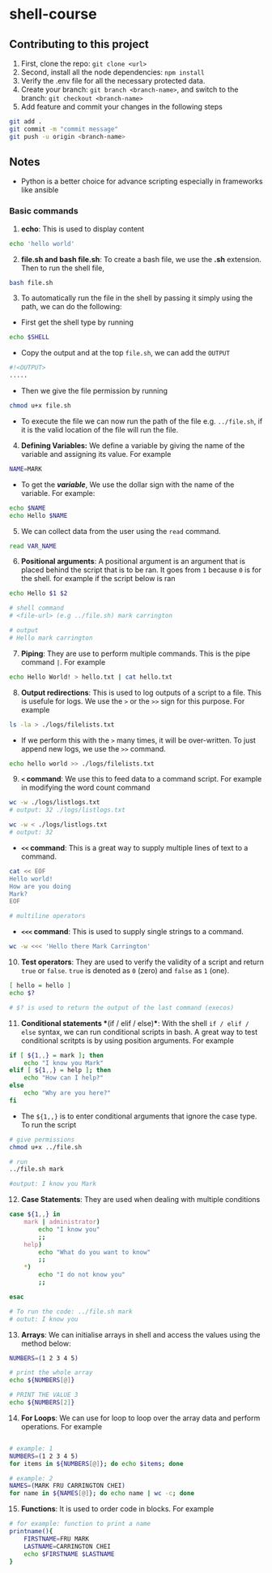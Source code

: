 # shell-course

## Contributing to this project

1. First, clone the repo: `git clone <url>`
2. Second, install all the node dependencies: `npm install`
3. Verify the .env file for all the necessary protected data.
4. Create your branch: `git branch <branch-name>`, and switch to the branch: `git checkout <branch-name>`
5. Add feature and commit your changes in the following steps

```bash
git add .
git commit -m "commit message"
git push -u origin <branch-name>

```

## Notes

- Python is a better choice for advance scripting especially in frameworks like ansible

### Basic commands

1. **echo**: This is used to display content

```bash
echo 'hello world'

```

2. **file.sh and bash file.sh**: To create a bash file, we use the **.sh** extension. Then to run the shell file,

```bash
bash file.sh
```

3. To automatically run the file in the shell by passing it simply using the path, we can do the following:

- First get the shell type by running

```bash
echo $SHELL
```

- Copy the output and at the top `file.sh`, we can add the `OUTPUT`

```bash
#!<OUTPUT>
.....
```

- Then we give the file permission by running

```bash
chmod u+x file.sh
```

- To execute the file we can now run the path of the file e.g. `../file.sh`, if it is the valid location of the file will run the file.

4. **Defining Variables:** We define a variable by giving the name of the variable and assigning its value. For example

```bash
NAME=MARK
```

- To get the **_variable_**, We use the dollar sign with the name of the variable. For example:

```bash
echo $NAME
echo Hello $NAME
```

5. We can collect data from the user using the `read` command.

```bash
read VAR_NAME
```

6. **Positional arguments**: A positional argument is an argument that is placed behind the script that is to be ran. It goes from `1` because `0` is for the shell. for example if the script below is ran

```bash
echo Hello $1 $2

# shell command
# <file-url> (e.g ../file.sh) mark carrington

# output
# Hello mark carrington

```

7. **Piping**: They are use to perform multiple commands. This is the pipe command `|`. For example

```bash
echo Hello World! > hello.txt | cat hello.txt
```

8. **Output redirections**: This is used to log outputs of a script to a file. This is usefule for logs. We use the `>` or the `>>` sign for this purpose. For example

```bash
ls -la > ./logs/filelists.txt
```

- If we perform this with the `>` many times, it will be over-written. To just append new logs, we use the `>>` command.

```bash
echo hello world >> ./logs/filelists.txt
```

9. **`<` command**: We use this to feed data to a command script. For example in modifying the word count command

```bash
wc -w ./logs/listlogs.txt
# output: 32 ./logs/listlogs.txt

wc -w < ./logs/listlogs.txt
# output: 32
```

- **`<<` command**: This is a great way to supply multiple lines of text to a command.

```bash
cat << EOF
Hello world!
How are you doing
Mark?
EOF

# multiline operators
```

- **`<<<` command**: This is used to supply single strings to a command.

```bash
wc -w <<< 'Hello there Mark Carrington'
```

10. **Test operators**: They are used to verify the validity of a script and return `true` or `false`. `true` is denoted as `0` (zero) and `false` as `1` (one).

```bash
[ hello = hello ]
echo $?

# $? is used to return the output of the last command (execos)

```

11. **Conditional statements \***(if / elif / else)**\***: With the shell `if / elif / else` syntax, we can run conditional scripts in bash. A great way to test conditional scritpts is by using position arguments. For example

```bash
if [ ${1,,} = mark ]; then
    echo "I know you Mark"
elif [ ${1,,} = help ]; then
    echo "How can I help?"
else
    echo "Why are you here?"
fi
```

- The `${1,,}` is to enter conditional arguments that ignore the case type. To run the script

```bash
# give permissions
chmod u+x ../file.sh

# run
../file.sh mark

#output: I know you Mark
```

12. **Case Statements**: They are used when dealing with multiple conditions

```bash
case ${1,,} in
    mark | administrator)
        echo "I know you"
        ;;
    help)
        echo "What do you want to know"
        ;;
    *)
        echo "I do not know you"
        ;;

esac

# To run the code: ../file.sh mark
# outut: I know you
```

13. **Arrays**: We can initialise arrays in shell and access the values using the method below:

```bash
NUMBERS=(1 2 3 4 5)

# print the whole array
echo ${NUMBERS[@]}

# PRINT THE VALUE 3
echo ${NUMBERS[2]}
```

14. **For Loops**: We can use for loop to loop over the array data and perform operations. For example

```bash

# example: 1
NUMBERS=(1 2 3 4 5)
for items in ${NUMBERS[@]}; do echo $items; done

# example: 2
NAMES=(MARK FRU CARRINGTON CHEI)
for name in ${NAMES[@]}; do echo name | wc -c; done

```

15. **Functions**: It is used to order code in blocks. For example

```bash
# for example: function to print a name
printname(){
    FIRSTNAME=FRU MARK
    LASTNAME=CARRINGTON CHEI
    echo $FIRSTNAME $LASTNAME
}
```
